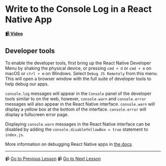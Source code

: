 # Write to the Console Log in a React Native App

**[📹 Video](https://egghead.io/lessons/react-native-write-to-the-console-log-in-a-react-native-app)**

## Developer tools

To enable the developer tools, first bring up the React Native Developer Menu by shaking the physical device, or pressing `cmd + d` or `cmd + m` on macOS or `ctrl + m` on Windows. Select `Debug JS Remotely` from this menu. This will open a browser window with the full suite of developer tools to help debug our apps.

`console.log` messages will appear in the `Console` panel of the developer tools similar to on the web, however, `console.warn` and `console.error` messages will also appear in the React Native interface. `console.warn` will display a yellow box at the bottom of the interface. `console.error` will display a fullscreen error page.

Displaying `console.warn` messages in the React Native interface can be disabled by adding the `console.disableYellowBox = true` statement to `index.js`.

More information on debugging React Native apps in [the docs](https://reactnative.dev/docs/debugging).

---

📹 [Go to Previous Lesson](https://egghead.io/lessons/react-native-accept-user-input-with-react-native-textinput)
📹 [Go to Next Lesson](https://egghead.io/lessons/react-native-use-the-debugger-in-a-react-native-app)
